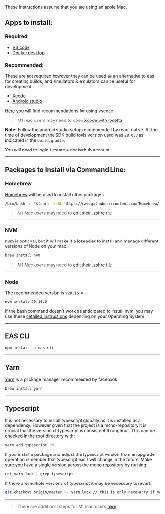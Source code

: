 These instructions assume that you are using an apple Mac.

## Apps to install:

### Required:

- [VS code](https://code.visualstudio.com/)
- [Docker desktop](https://www.docker.com/products/docker-desktop/)

### Recommended:

These are not required however they can be used as an alternative to eas for creating builds, and simulators & emulators can be useful for development

- [Xcode](https://developer.apple.com/xcode/)
- [Android studio](https://developer.android.com/studio)

[Here](vscode.md) you will find recommendations for using vscode

> M1 mac users may need to open [Xcode with rosetta](./M1#Rosetta)

<strong>Note:</strong> Follow the android studio setup recommended by react native. At the time of development the SDK build tools version used was `28.0.3` as indicated in the `build.gradle`.

You will need to login / create a dockerhub account

---

## Packages to Install via Command Line:

### Homebrew

[Homebrew](https://docs.brew.sh/Installation) will be used to install other packages

```bash
/bin/bash -c "$(curl -fsSL https://raw.githubusercontent.com/Homebrew/install/HEAD/install.sh)"
```

> _M1 Mac users_ may need to [edit their .zshrc file](M1.md#Homebrew)

---

### NVM

[nvm](https://github.com/nvm-sh/nvm) is optional, but it will make it a lot easier to install and manage different versions of Node on your mac.

```bash
brew install nvm
```

> _M1 Mac users_ may need to [edit their .zshrc file](M1.md#nvm)

---

### Node

The recommended version is `v20.16.0`

```bash
nvm install 20.16.0
```
If the bash command doesn't work as anticipated to install nvm, you may use these [detailed instructions](https://www.freecodecamp.org/news/node-version-manager-nvm-install-guide/) depending on your Operating System

---

## EAS CLI

```bash
npm install -g eas-cli
```

---

## Yarn

[Yarn](https://yarnpkg.com/) is a package manager recommended by facebook

```bash
brew install yarn
```

---

## Typescript

It is not necessary to install typescript globally as it is installed as a dependency. However given that the project is a mono-repository it is crucial that the version of typescript is consistent throughout. This can be checked in the root directory with:

```bash
yarn add typescript -W
```

If you install a package and adjust the typescript version from an upgrade operation remember that typescript has / will change in the future. Make sure you have a single version across the mono repository by running:

```bash
cat yarn.lock | grep typescript
```

If there are multiple versions of typescript it may be necessary to revert:

```bash
git checkout origin/master -- yarn.lock // this is only necesarry if you have typescripting errors
```

---

> There are additional steps for M1 mac users [here](M1.md)
